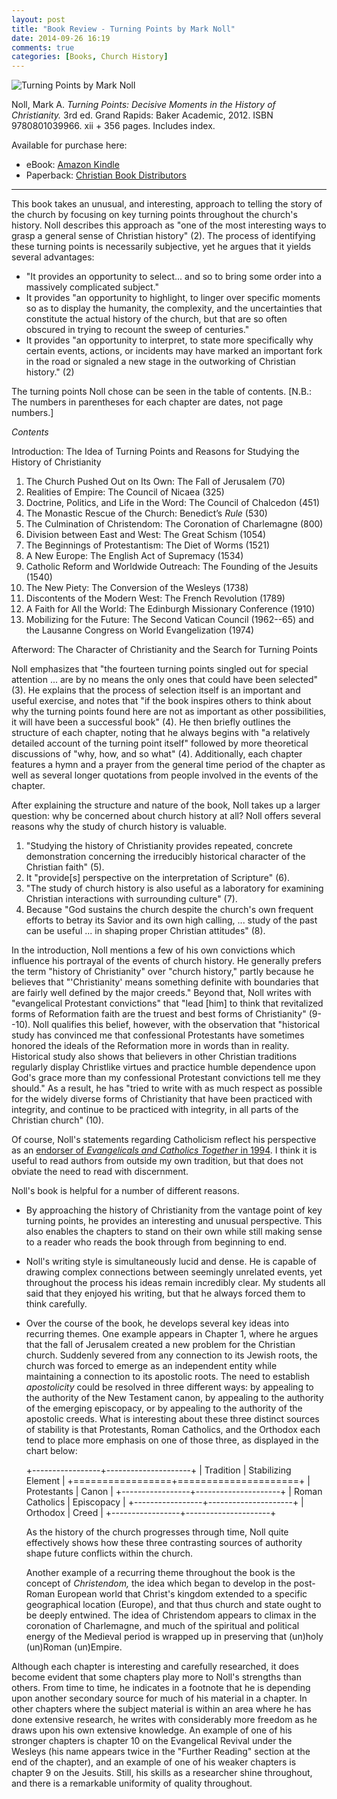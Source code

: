```yaml
---
layout: post
title: "Book Review - Turning Points by Mark Noll"
date: 2014-09-26 16:19
comments: true
categories: [Books, Church History]
---
```


![Turning Points by Mark Noll](http://duncanjohnson.ca/images/2013/12/noll.jpg)

Noll, Mark A. *Turning Points: Decisive Moments in the History of Christianity.* 3rd ed. Grand Rapids: Baker Academic, 2012. ISBN 9780801039966. xii + 356 pages. Includes index.

Available for purchase here:

* eBook: [Amazon Kindle][noll-kindle]
* Paperback: [Christian Book Distributors][noll-paperback]

[noll-kindle]: http://www.amazon.ca/gp/product/B0085BAEIO/ref=as_li_ss_tl?ie=UTF8&camp=15121&creative=390961&creativeASIN=B0085BAEIO&linkCode=as2&tag=duncanjohns04-20
[noll-paperback]: http://www.christianbook.com/Christian/Books/product?event=AFF&p=1178855&item_no=039966

---

This book takes an unusual, and interesting, approach to telling the story of the church by focusing on key turning points throughout the church's history. Noll describes this approach as "one of the most interesting ways to grasp a general sense of Christian history" (2). The process of identifying these turning points is necessarily subjective, yet he argues that it yields several advantages:

* "It provides an opportunity to select... and so to bring some order into a massively complicated subject."
* It provides "an opportunity to highlight, to linger over specific moments so as to display the humanity, the complexity, and the uncertainties that constitute the actual history of the church, but that are so often obscured in trying to recount the sweep of centuries."
* It provides "an opportunity to interpret, to state more specifically why certain events, actions, or incidents may have marked an important fork in the road or signaled a new stage in the outworking of Christian history." (2)

The turning points Noll chose can be seen in the table of contents. [N.B.: The numbers in parentheses for each chapter are dates, not page numbers.]

*Contents*

Introduction: The Idea of Turning Points and Reasons for Studying the History of Christianity 

1. The Church Pushed Out on Its Own: The Fall of Jerusalem (70) 
2. Realities of Empire: The Council of Nicaea (325) 
3. Doctrine, Politics, and Life in the Word: The Council of Chalcedon (451) 
4. The Monastic Rescue of the Church: Benedict’s *Rule* (530)
5. The Culmination of Christendom: The Coronation of Charlemagne (800)
6. Division between East and West: The Great Schism (1054)
7. The Beginnings of Protestantism: The Diet of Worms (1521)
8. A New Europe: The English Act of Supremacy (1534)
9. Catholic Reform and Worldwide Outreach: The Founding of the Jesuits (1540)
10. The New Piety: The Conversion of the Wesleys (1738)
11. Discontents of the Modern West: The French Revolution (1789)
12. A Faith for All the World: The Edinburgh Missionary Conference (1910)
13. Mobilizing for the Future: The Second Vatican Council (1962--65) and the Lausanne Congress on World Evangelization (1974)

Afterword: The Character of Christianity and the Search for Turning Points

Noll emphasizes that "the fourteen turning points singled out for special attention ... are by no means the only ones that could have been selected" (3). He explains that the process of selection itself is an important and useful exercise, and notes that "if the book inspires others to think about why the turning points found here are not as important as other possibilities, it will have been a successful book" (4). He then briefly outlines the structure of each chapter, noting that he always begins with "a relatively detailed account of the turning point itself" followed by more theoretical discussions of "why, how, and so what" (4). Additionally, each chapter features a hymn and a prayer from the general time period of the chapter as well as several longer quotations from people involved in the events of the chapter. 

After explaining the structure and nature of the book, Noll takes up a larger question: why be concerned about church history at all? Noll offers several reasons why the study of church history is valuable.

1. "Studying the history of Christianity provides repeated, concrete demonstration concerning the irreducibly historical character of the Christian faith" (5).
2. It "provide[s] perspective on the interpretation of Scripture" (6).
3. "The study of church history is also useful as a laboratory for examining Christian interactions with surrounding culture" (7).
4. Because "God sustains the church despite the church's own frequent efforts to betray its Savior and its own high calling, ... study of the past can be useful ... in shaping proper Christian attitudes" (8).

In the introduction, Noll mentions a few of his own convictions which influence his portrayal of the events of church history. He generally prefers the term "history of Christianity" over "church history," partly because he believes that "'Christianity' means something definite with boundaries that are fairly well defined by the major creeds." Beyond that, Noll writes with "evangelical Protestant convictions" that "lead [him] to think that revitalized forms of Reformation faith are the truest and best forms of Christianity" (9--10). Noll qualifies this belief, however, with the observation that "historical study has convinced me that confessional Protestants have sometimes honored the ideals of the Reformation more in words than in reality. Historical study also shows that believers in other Christian traditions regularly display Christlike virtues and practice humble dependence upon God's grace more than my confessional Protestant convictions tell me they should." As a result, he has "tried to write with as much respect as possible for the widely diverse forms of Christianity that have been practiced with integrity, and continue to be practiced with integrity, in all parts of the Christian church" (10).

Of course, Noll's statements regarding Catholicism reflect his perspective as an [endorser of *Evangelicals and Catholics Together* in 1994](http://en.wikipedia.org/wiki/Evangelicals_and_Catholics_Together#Endorsed_By). I think it is useful to read authors from outside my own tradition, but that does not obviate the need to read with discernment.

Noll's book is helpful for a number of different reasons. 

* By approaching the history of Christianity from the vantage point of key turning points, he provides an interesting and unusual perspective. This also enables the chapters to stand on their own while still making sense to a reader who reads the book through from beginning to end.
* Noll's writing style is simultaneously lucid and dense. He is capable of drawing complex connections between seemingly unrelated events, yet throughout the process his ideas remain incredibly clear. My students all said that they enjoyed his writing, but that he always forced them to think carefully.
* Over the course of the book, he develops several key ideas into recurring themes. One example appears in Chapter 1, where he argues that the fall of Jerusalem created a new problem for the Christian church. Suddenly severed from any connection to its Jewish roots, the church was forced to emerge as an independent entity while maintaining a connection to its apostolic roots. The need to establish *apostolicity* could be resolved in three different ways: by appealing to the authority of the New Testament canon, by appealing to the authority of the emerging episcopacy, or by appealing to the authority of the apostolic creeds. What is interesting about these three distinct sources of stability is that Protestants, Roman Catholics, and the Orthodox each tend to place more emphasis on one of those three, as displayed in the chart below:

	+-----------------+---------------------+
	| Tradition       | Stabilizing Element |
	+=================+=====================+
	| Protestants     | Canon               |
	+-----------------+---------------------+
	| Roman Catholics | Episcopacy          |
	+-----------------+---------------------+
	| Orthodox        | Creed               |
	+-----------------+---------------------+

	As the history of the church progresses through time, Noll quite effectively shows how these three contrasting sources of authority shape future conflicts within the church.

	Another example of a recurring theme throughout the book is the concept of *Christendom,* the idea which began to develop in the post-Roman European world that Christ's kingdom extended to a specific geographical location (Europe), and that thus church and state ought to be deeply entwined. The idea of Christendom appears to climax in the coronation of Charlemagne, and much of the spiritual and political energy of the Medieval period is wrapped up in preserving that (un)holy (un)Roman (un)Empire.

Although each chapter is interesting and carefully researched, it does become evident that some chapters play more to Noll's strengths than others. From time to time, he indicates in a footnote that he is depending upon another secondary source for much of his material in a chapter. In other chapters where the subject material is within an area where he has done extensive research, he writes with considerably more freedom as he draws upon his own extensive knowledge. An example of one of his stronger chapters is chapter 10 on the Evangelical Revival under the Wesleys (his name appears twice in the "Further Reading" section at the end of the chapter), and an example of one of his weaker chapters is chapter 9 on the Jesuits. Still, his skills as a researcher shine throughout, and there is a remarkable uniformity of quality throughout.